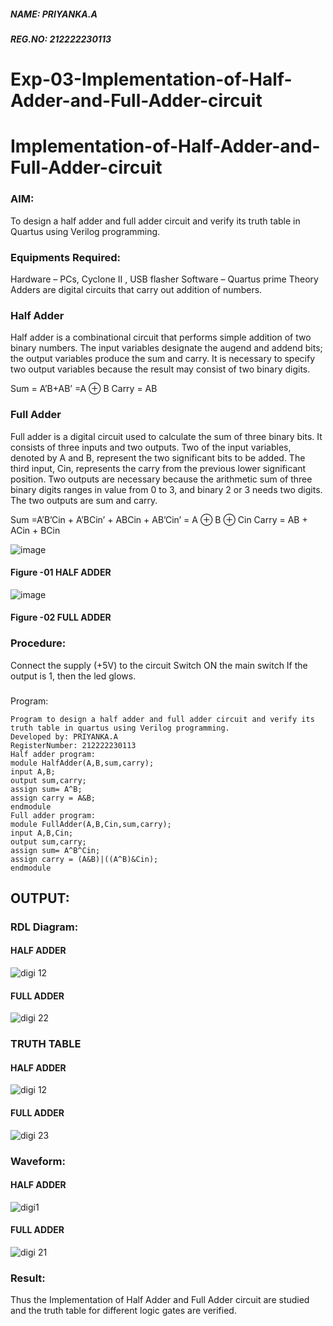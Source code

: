 ##### NAME: PRIYANKA.A
##### REG.NO: 212222230113
# Exp-03-Implementation-of-Half-Adder-and-Full-Adder-circuit

# Implementation-of-Half-Adder-and-Full-Adder-circuit
### AIM:
To design a half adder and full adder circuit and verify its truth table in Quartus using Verilog programming.

### Equipments Required:
Hardware – PCs, Cyclone II , USB flasher
Software – Quartus prime
Theory
Adders are digital circuits that carry out addition of numbers.

### Half Adder
Half adder is a combinational circuit that performs simple addition of two binary numbers. The input variables designate the augend and addend bits; the output variables produce the sum and carry. It is necessary to specify two output variables because the result may consist of two binary digits.

Sum = A’B+AB’ =A ⊕ B Carry = AB

### Full Adder
Full adder is a digital circuit used to calculate the sum of three binary bits. It consists of three inputs and two outputs. Two of the input variables, denoted by A and B, represent the two significant bits to be added. The third input, Cin, represents the carry from the previous lower significant position. Two outputs are necessary because the arithmetic sum of three binary digits ranges in value from 0 to 3, and binary 2 or 3 needs two digits. The two outputs are sum and carry.

Sum =A’B’Cin + A’BCin’ + ABCin + AB’Cin’ = A ⊕ B ⊕ Cin Carry = AB + ACin + BCin

 ![image](https://user-images.githubusercontent.com/36288975/163552156-a13e5a56-c638-4110-97d9-8896907c8d25.png)

#### Figure -01 HALF ADDER 


![image](https://user-images.githubusercontent.com/36288975/163552057-b3547877-6d07-45b4-b7e0-bcfebfad9e1d.png)

#### Figure -02 FULL ADDER 

### Procedure:

Connect the supply (+5V) to the circuit
Switch ON the main switch
If the output is 1, then the led glows.
### 
Program:
```
Program to design a half adder and full adder circuit and verify its truth table in quartus using Verilog programming.
Developed by: PRIYANKA.A
RegisterNumber: 212222230113
Half adder program:
module HalfAdder(A,B,sum,carry);
input A,B;
output sum,carry;
assign sum= A^B;
assign carry = A&B;
endmodule
Full adder program:
module FullAdder(A,B,Cin,sum,carry);
input A,B,Cin;
output sum,carry;
assign sum= A^B^Cin;
assign carry = (A&B)|((A^B)&Cin);
endmodule

```
## OUTPUT:

### RDL Diagram:

#### HALF ADDER
![digi 12](https://github.com/PriyankaAnnadurai/Exp-02-Implementation-of-Half-Adder-and-Full-Adder-circuit/assets/118351569/b4f0c10a-2c46-4bb6-86c6-4275495a9c53)
#### FULL ADDER
![digi 22](https://github.com/PriyankaAnnadurai/Exp-02-Implementation-of-Half-Adder-and-Full-Adder-circuit/assets/118351569/2056270e-8b61-4d00-aa34-f5d545538d65)


### TRUTH TABLE 

#### HALF ADDER
![digi 12](https://github.com/PriyankaAnnadurai/Exp-02-Implementation-of-Half-Adder-and-Full-Adder-circuit/assets/118351569/e3340d9c-0340-4270-83d9-ddb4e3c699a9)
#### FULL ADDER
![digi 23](https://github.com/PriyankaAnnadurai/Exp-02-Implementation-of-Half-Adder-and-Full-Adder-circuit/assets/118351569/2fc0b4e1-4c61-43ee-815e-5a9cfcb1a90a)

### Waveform:

#### HALF ADDER
![digi1](https://github.com/PriyankaAnnadurai/Exp-02-Implementation-of-Half-Adder-and-Full-Adder-circuit/assets/118351569/28b03279-04f1-4288-acfa-369fa55a18e9)
#### FULL ADDER
![digi 21](https://github.com/PriyankaAnnadurai/Exp-02-Implementation-of-Half-Adder-and-Full-Adder-circuit/assets/118351569/1e0647f9-d49a-489c-9172-932114b4f0fd)


### Result:
Thus the Implementation of Half Adder and Full Adder circuit are studied and the truth table for different logic gates are verified.
